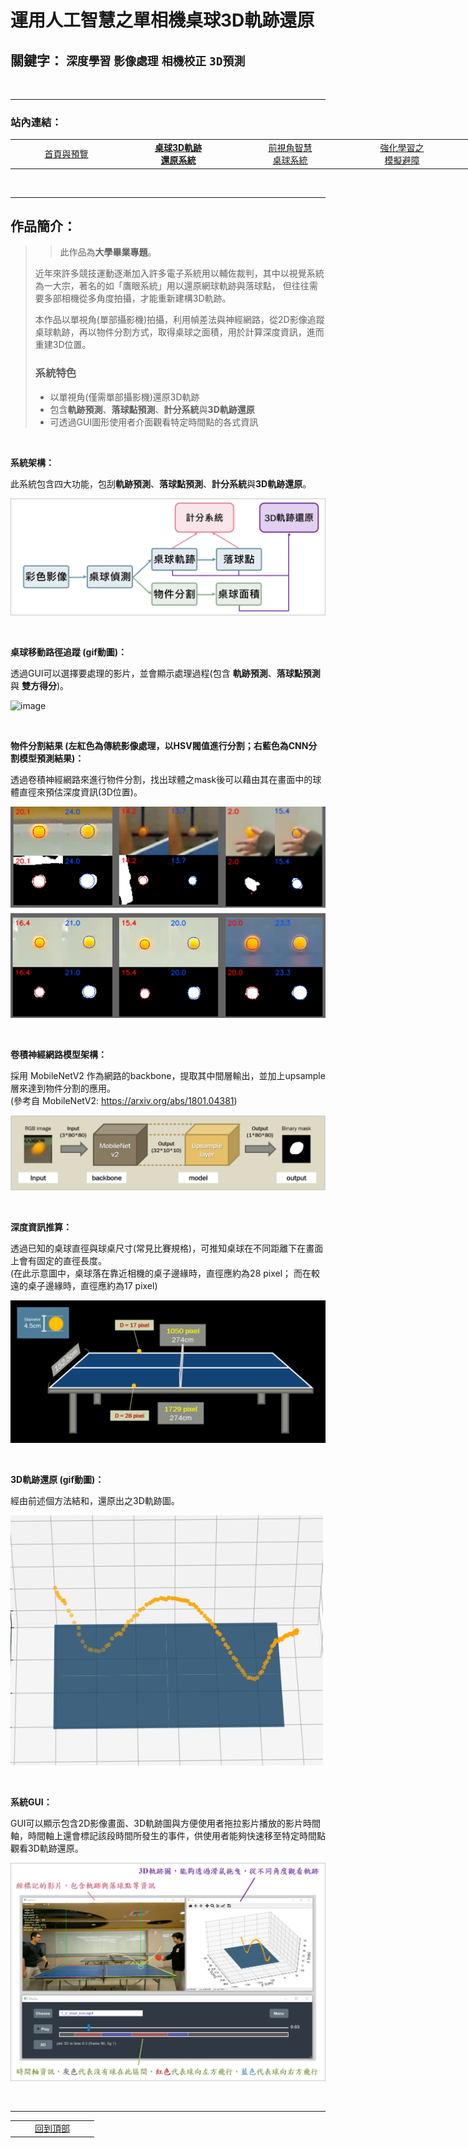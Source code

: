 # 運用人工智慧之單相機桌球3D軌跡還原

## 關鍵字： `深度學習` `影像處理` `相機校正` `3D預測`

<br>

---

### 站內連結：

<table style="width:1000px">
    <tr>
        <td align="center" width="165px">
            <a href="../">首頁與預覽</a><br>
        </td>
        <td align="center" width="165px">
            <a href="../work_1/"><b>桌球3D軌跡<br>還原系統</b></a><br>
        </td>
        <td align="center" width="165px">
            <a href="../work_2/">前視角智慧<br>桌球系統</a><br>
        </td>
        <td align="center" width="165px">
            <a href="../work_3/">強化學習之<br>模擬避障</a><br>
        </td>
        <td align="center" width="165px">
            <a href="../work_4/">音樂歌手辨識</a><br>
        </td>
    </tr>
</table>

<br>

---

## 作品簡介：

> > 此作品為**大學畢業專題**。
> 
> 近年來許多競技運動逐漸加入許多電子系統用以輔佐裁判，其中以視覺系統為一大宗，著名的如「鷹眼系統」用以還原網球軌跡與落球點， 但往往需要多部相機從多角度拍攝，才能重新建構3D軌跡。
> 
> 本作品以單視角(單部攝影機)拍攝，利用幀差法與神經網路，從2D影像追蹤桌球軌跡，再以物件分割方式，取得桌球之面積，用於計算深度資訊，進而重建3D位置。
> 
> ### 系統特色
>  - 以單視角(僅需單部攝影機)還原3D軌跡
>  - 包含**軌跡預測**、**落球點預測**、**計分系統**與**3D軌跡還原**
>  - 可透過GUI圖形使用者介面觀看特定時間點的各式資訊

<br>

**系統架構：**

此系統包含四大功能，包刮**軌跡預測**、**落球點預測**、**計分系統**與**3D軌跡還原**。

![image](pic/system_border.png)

<br>

**桌球移動路徑追蹤 (gif動圖)：**

透過GUI可以選擇要處理的影片，並會顯示處理過程(包含 **軌跡預測**、**落球點預測** 與 **雙方得分**)。

![image](gif/video_record.gif)

<br>

**物件分割結果 (左紅色為傳統影像處理，以HSV閥值進行分割；右藍色為CNN分割模型預測結果)：**

透過卷積神經網路來進行物件分割，找出球體之mask後可以藉由其在畫面中的球體直徑來預估深度資訊(3D位置)。

![image](pic/hsv_cnn.png)

<br>

**卷積神經網路模型架構：**

採用 MobileNetV2 作為網路的backbone，提取其中間層輸出，並加上upsample層來達到物件分割的應用。<br>
(參考自 MobileNetV2: https://arxiv.org/abs/1801.04381)

![image](pic/cnn_model.png)

<br>

**深度資訊推算：**

透過已知的桌球直徑與球桌尺寸(常見比賽規格)，可推知桌球在不同距離下在畫面上會有固定的直徑長度。<br>(在此示意圖中，桌球落在靠近相機的桌子邊緣時，直徑應約為28 pixel；
而在較遠的桌子邊緣時，直徑應約為17 pixel)

![image](pic/deep_info_sample.png)

<br>

**3D軌跡還原 (gif動圖)：**

經由前述個方法結和，還原出之3D軌跡圖。

![image](gif/3d_trace.gif)

<br>


**系統GUI：**

GUI可以顯示包含2D影像畫面、3D軌跡圖與方便使用者拖拉影片播放的影片時間軸，時間軸上還會標記該段時間所發生的事件，供使用者能夠快速移至特定時間點觀看3D軌跡還原。

![image](pic/GUI_demo_border.png)

<br>

---

<table >
    <tr>
        <td align="center" width="120px">
            <a href="#運用人工智慧之單相機桌球3d軌跡還原">回到頂部</a><br>
        </td>
    </tr>
</table>

<br>